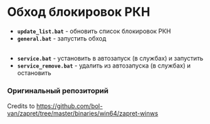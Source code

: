 # Обход блокировок РКН
- **`update_list.bat`** - обновить список блокировок РКН
- **`general.bat`** - запустить обход
##
- **`service.bat`** - установить в автозапуск (в службах) и запустить
- **`service_remove.bat`** - удалить из автозапуска (в службах) и остановить
### Оригинальный репозиторий
Credits to https://github.com/bol-van/zapret/tree/master/binaries/win64/zapret-winws
